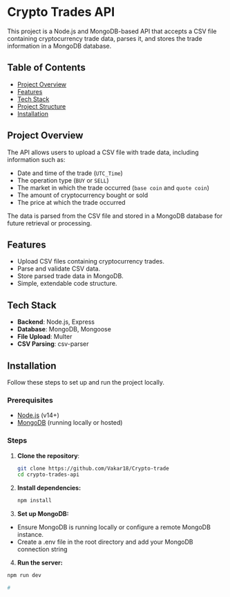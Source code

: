 
# Crypto Trades API

This project is a Node.js and MongoDB-based API that accepts a CSV file containing cryptocurrency trade data, parses it, and stores the trade information in a MongoDB database.

## Table of Contents

- [Project Overview](#project-overview)
- [Features](#features)
- [Tech Stack](#tech-stack)
- [Project Structure](#project-structure)
- [Installation](#installation)

## Project Overview

The API allows users to upload a CSV file with trade data, including information such as:
- Date and time of the trade (`UTC_Time`)
- The operation type (`BUY` or `SELL`)
- The market in which the trade occurred (`base coin` and `quote coin`)
- The amount of cryptocurrency bought or sold
- The price at which the trade occurred

The data is parsed from the CSV file and stored in a MongoDB database for future retrieval or processing.

## Features

- Upload CSV files containing cryptocurrency trades.
- Parse and validate CSV data.
- Store parsed trade data in MongoDB.
- Simple, extendable code structure.

## Tech Stack

- **Backend**: Node.js, Express
- **Database**: MongoDB, Mongoose
- **File Upload**: Multer
- **CSV Parsing**: csv-parser

## Installation

Follow these steps to set up and run the project locally.

### Prerequisites

- [Node.js](https://nodejs.org/en/) (v14+)
- [MongoDB](https://www.mongodb.com/try/download/community) (running locally or hosted)

### Steps

1. **Clone the repository**:
   ```bash
   git clone https://github.com/Vakar18/Crypto-trade
   cd crypto-trades-api

2. **Install dependencies:**

   ```bash
   npm install

3. **Set up MongoDB:**

- Ensure MongoDB is running locally or configure a remote MongoDB instance.
- Create a .env file in the root directory and add your MongoDB connection string

4. **Run the server:**

  ```bash
  npm run dev

#

